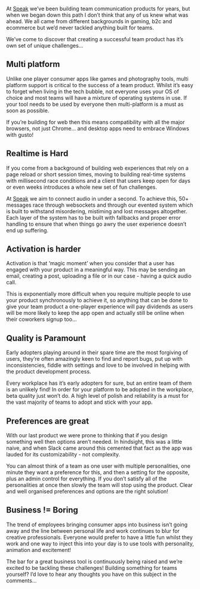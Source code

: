At [Speak](https://speak.io) we’ve been building team communication products for years, but when we began down this path I don’t think that any of us knew what was ahead. We all came from different backgrounds in gaming, b2c and ecommerce but we’d never tackled anything built for teams.

We’ve come to discover that creating a successful team product has it’s own set of unique challenges...


## Multi platform

Unlike one player consumer apps like games and photography tools, multi platform support is critical to the success of a team product. Whilst it’s easy to forget when living in the tech bubble, not everyone uses your OS of choice and most teams will have a mixture of operating systems in use. If your tool needs to be used by everyone then multi-platform is a must as soon as possible.

If you’re building for web then this means compatibility with all the major browsers, not just Chrome… and desktop apps need to embrace Windows with gusto! 


## Realtime is Hard

If you come from a background of building web experiences that rely on a page reload or short session times, moving to building real-time systems with millisecond race conditions and a client that users keep open for days or even weeks introduces a whole new set of fun challenges. 

At [Speak](https://speak.io) we aim to connect audio in under a second. To achieve this, 50+ messages race through websockets and through our evented system which is built to withstand misordering, mistiming and lost messages altogether. Each layer of the system has to be built with fallbacks and proper error handling to ensure that when things go awry the user experience doesn’t end up suffering.


## Activation is harder

Activation is that ‘magic moment’ when you consider that a user has engaged with your product in a meaningful way. This may be sending an email, creating a post, uploading a file or in our case - having a quick audio call. 

This is exponentially more difficult when you require multiple people to use your product synchronously to achieve it, so anything that can be done to give your team product a one-player experience will pay dividends as users will be more likely to keep the app open and actually still be online when their coworkers signup too...


## Quality is Paramount

Early adopters playing around in their spare time are the most forgiving of users, they’re often amazingly keen to find and report bugs, put up with inconsistencies, fiddle with settings and love to be involved in helping with the product development process.

Every workplace has it’s early adopters for sure, but an entire team of them is an unlikely find! In order for your platform to be adopted in the workplace, beta quality just won’t do. A high level of polish and reliability is a must for the vast majority of teams to adopt and stick with your app.


## Preferences are great

With our last product we were prone to thinking that if you design something well then options aren’t needed. In hindsight, this was a little naive, and when Slack came around this cemented that fact as the app was lauded for its customizability - not complexity.

You can almost think of a team as one user with multiple personalities, one minute they want a preference for this, and then a setting for the opposite, plus an admin control for everything. If you don’t satisfy all of the personalities at once then slowly the team will stop using the product. Clear and well organised preferences and options are the right solution!


## Business != Boring

The trend of employees bringing consumer apps into business isn’t going away and the line between personal life and work continues to blur for creative professionals. Everyone would prefer to have a little fun whilst they work and one way to inject this into your day is to use tools with personality, animation and excitement!


The bar for a great business tool is continuously being raised and we’re excited to be tackling these challenges! Building something for teams yourself? I’d love to hear any thoughts you have on this subject in the comments...
